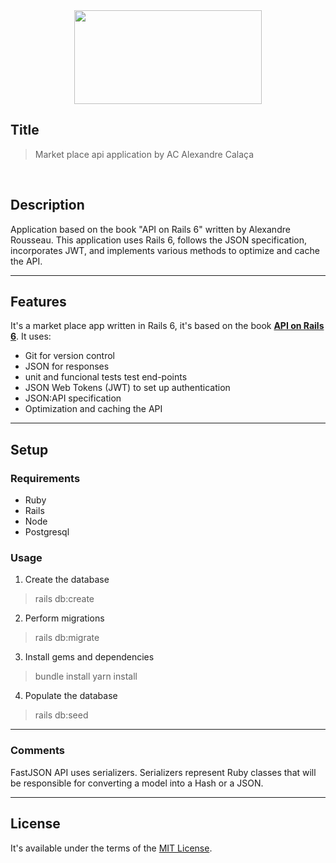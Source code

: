 <center><img src="https://github.com/alexcalaca/market_place_api/assets/22925257/bc7ceca7-da97-4ffa-9a83-9c6e78363142" width="300" height="150" align="center"></center>

## Title
> Market place api application  by AC Alexandre Calaça
<br/>

## Description
Application based on the book "API on Rails 6" written by Alexandre Rousseau. This application uses Rails 6,  follows the JSON specification, incorporates JWT, and implements various methods to optimize and cache the API.

___

## Features
It's a market place app written in Rails 6, it's based on the book [**API on Rails 6**](https://leanpub.com/apionrails6). It uses:

- Git for version control
- JSON for responses
- unit and funcional tests test end-points
- JSON Web Tokens (JWT) to set up authentication
- JSON:API specification
- Optimization and caching the API

___

## Setup
### Requirements
- Ruby 
- Rails 
- Node 
- Postgresql


### Usage
1. Create the database
> rails db:create

2. Perform migrations
> rails db:migrate

3. Install gems and dependencies
> bundle install
> yarn install

4. Populate the database
> rails db:seed

___
### Comments
FastJSON API uses serializers. Serializers represent Ruby classes that
will be responsible for converting a model into a Hash or a JSON.



___


## License

It's available under the terms of the [MIT License](http://opensource.org/licenses/MIT).
